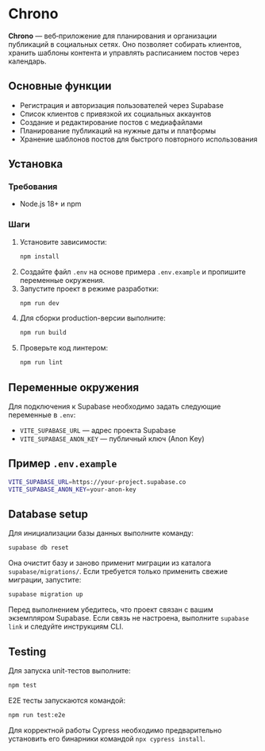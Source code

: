 # Chrono

**Chrono** — веб‑приложение для планирования и организации публикаций в социальных сетях. Оно позволяет собирать клиентов, хранить шаблоны контента и управлять расписанием постов через календарь.

## Основные функции

- Регистрация и авторизация пользователей через Supabase
- Список клиентов с привязкой их социальных аккаунтов
- Создание и редактирование постов с медиафайлами
- Планирование публикаций на нужные даты и платформы
- Хранение шаблонов постов для быстрого повторного использования

## Установка

### Требования
- Node.js 18+ и npm

### Шаги
1. Установите зависимости:
   ```bash
   npm install
   ```
2. Создайте файл `.env` на основе примера `.env.example` и пропишите переменные окружения.
3. Запустите проект в режиме разработки:
   ```bash
   npm run dev
   ```
4. Для сборки production-версии выполните:
   ```bash
   npm run build
   ```
5. Проверьте код линтером:
   ```bash
   npm run lint
   ```

## Переменные окружения

Для подключения к Supabase необходимо задать следующие переменные в `.env`:

- `VITE_SUPABASE_URL` — адрес проекта Supabase
- `VITE_SUPABASE_ANON_KEY` — публичный ключ (Anon Key)

## Пример `.env.example`

```bash
VITE_SUPABASE_URL=https://your-project.supabase.co
VITE_SUPABASE_ANON_KEY=your-anon-key
```

## Database setup

Для инициализации базы данных выполните команду:

```bash
supabase db reset
```

Она очистит базу и заново применит миграции из каталога `supabase/migrations/`.
Если требуется только применить свежие миграции, запустите:

```bash
supabase migration up
```

Перед выполнением убедитесь, что проект связан с вашим экземпляром Supabase.
Если связь не настроена, выполните `supabase link` и следуйте инструкциям CLI.

## Testing

Для запуска unit-тестов выполните:

```bash
npm test
```

E2E тесты запускаются командой:

```bash
npm run test:e2e
```

Для корректной работы Cypress необходимо предварительно установить его бинарники командой `npx cypress install`.

